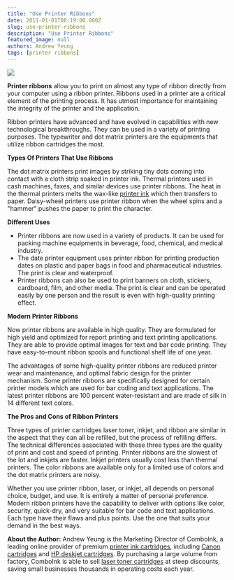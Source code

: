 ```yaml
---
title: "Use Printer Ribbons"
date: 2011-01-01T08:19:00.000Z
slug: use-printer-ribbons
description: "Use Printer Ribbons"
featured_image: null
authors: Andrew Yeung
tags: [printer ribbons]
---
```


[![](/blog/images/ribbon.jpg)](/blog/images/ribbon.jpg)

**Printer ribbons** allow you to print on almost any type of ribbon directly from your computer using a ribbon printer. Ribbons used in a printer are a critical element of the printing process. It has utmost importance for maintaining the integrity of the printer and the application. 

Ribbon printers have advanced and have evolved in capabilities with new technological breakthroughs. They can be used in a variety of printing purposes. The typewriter and dot matrix printers are the equipments that utilize ribbon cartridges the most.

**Types Of Printers That Use Ribbons**

The dot matrix printers print images by striking tiny dots coming into contact with a cloth strip soaked in printer ink. Thermal printers used in cash machines, faxes, and similar devices use printer ribbons. The heat in the thermal printers melts the wax-like [printer ink](https://www.comboink.com/) which then transfers to paper. Daisy-wheel printers use printer ribbon when the wheel spins and a "hammer" pushes the paper to print the character.

**Different Uses**

* Printer ribbons are now used in a variety of products. It can be used for packing machine equipments in beverage, food, chemical, and medical industry.
* The date printer equipment uses printer ribbon for printing production dates on plastic and paper bags in food and pharmaceutical industries. The print is clear and waterproof.
* Printer ribbons can also be used to print banners on cloth, stickers, cardboard, film, and other media. The print is clear and can be operated easily by one person and the result is even with high-quality printing effect.

**Modern Printer Ribbons**

Now printer ribbons are available in high quality. They are formulated for high yield and optimized for report printing and text printing applications. They are able to provide optimal images for text and bar code printing. They have easy-to-mount ribbon spools and functional shelf life of one year. 

The advantages of some high-quality printer ribbons are reduced printer wear and maintenance, and optimal fabric design for the printer mechanism. Some printer ribbons are specifically designed for certain printer models which are used for bar coding and text applications. The latest printer ribbons are 100 percent water-resistant and are made of silk in 14 different text colors. 

**The Pros and Cons of Ribbon Printers**

Three types of printer cartridges laser toner, inkjet, and ribbon are similar in the aspect that they can all be refilled, but the process of refilling differs. The technical differences associated with these three types are the quality of print and cost and speed of printing. Printer ribbons are the slowest of the lot and inkjets are faster. Inkjet printers usually cost less than thermal printers. The color ribbons are available only for a limited use of colors and the dot matrix printers are noisy. 

Whether you use printer ribbon, laser, or inkjet, all depends on personal choice, budget, and use. It is entirely a matter of personal preference. Modern ribbon printers have the capability to deliver with options like color, security, quick-dry, and very suitable for bar code and text applications. Each type have their flaws and plus points. Use the one that suits your demand in the best ways.

**About the Author:** Andrew Yeung is the Marketing Director of ComboInk, a leading online provider of premium [printer ink cartridges](https://www.comboink.com/), including [Canon cartridges](https://www.comboink.com/canon-printer-ink-cartridges) and [HP deskjet cartridges](https://www.comboink.com/hp-compatible-toner-cartridge). By purchasing a large volume from factory, ComboInk is able to sell [laser toner cartridges](https://www.comboink.com/) at steep discounts, saving small businesses thousands in operating costs each year.